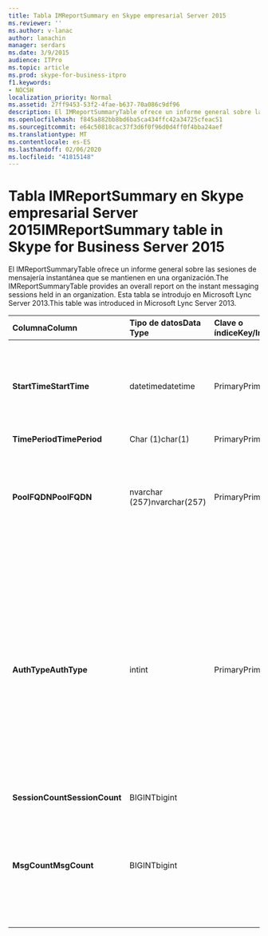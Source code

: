 ```yaml
---
title: Tabla IMReportSummary en Skype empresarial Server 2015
ms.reviewer: ''
ms.author: v-lanac
author: lanachin
manager: serdars
ms.date: 3/9/2015
audience: ITPro
ms.topic: article
ms.prod: skype-for-business-itpro
f1.keywords:
- NOCSH
localization_priority: Normal
ms.assetid: 27ff9453-53f2-4fae-b637-70a086c9df96
description: El IMReportSummaryTable ofrece un informe general sobre las sesiones de mensajería instantánea que se mantienen en una organización. Esta tabla se introdujo en Microsoft Lync Server 2013.
ms.openlocfilehash: f845a882bb8bd6ba5ca434ffc42a34725cfeac51
ms.sourcegitcommit: e64c50818cac37f3d6f0f96d0d4ff0f4bba24aef
ms.translationtype: MT
ms.contentlocale: es-ES
ms.lasthandoff: 02/06/2020
ms.locfileid: "41815148"
---
```

# <a name="imreportsummary-table-in-skype-for-business-server-2015"></a><span data-ttu-id="f3fce-104">Tabla IMReportSummary en Skype empresarial Server 2015</span><span class="sxs-lookup"><span data-stu-id="f3fce-104">IMReportSummary table in Skype for Business Server 2015</span></span>
 
<span data-ttu-id="f3fce-105">El IMReportSummaryTable ofrece un informe general sobre las sesiones de mensajería instantánea que se mantienen en una organización.</span><span class="sxs-lookup"><span data-stu-id="f3fce-105">The IMReportSummaryTable provides an overall report on the instant messaging sessions held in an organization.</span></span> <span data-ttu-id="f3fce-106">Esta tabla se introdujo en Microsoft Lync Server 2013.</span><span class="sxs-lookup"><span data-stu-id="f3fce-106">This table was introduced in Microsoft Lync Server 2013.</span></span>
  
|<span data-ttu-id="f3fce-107">**Columna**</span><span class="sxs-lookup"><span data-stu-id="f3fce-107">**Column**</span></span>|<span data-ttu-id="f3fce-108">**Tipo de datos**</span><span class="sxs-lookup"><span data-stu-id="f3fce-108">**Data Type**</span></span>|<span data-ttu-id="f3fce-109">**Clave o índice**</span><span class="sxs-lookup"><span data-stu-id="f3fce-109">**Key/Index**</span></span>|<span data-ttu-id="f3fce-110">**Detalles**</span><span class="sxs-lookup"><span data-stu-id="f3fce-110">**Details**</span></span>|
|:-----|:-----|:-----|:-----|
|<span data-ttu-id="f3fce-111">**StartTime**</span><span class="sxs-lookup"><span data-stu-id="f3fce-111">**StartTime**</span></span> <br/> |<span data-ttu-id="f3fce-112">datetime</span><span class="sxs-lookup"><span data-stu-id="f3fce-112">datetime</span></span>  <br/> |<span data-ttu-id="f3fce-113">Primary</span><span class="sxs-lookup"><span data-stu-id="f3fce-113">Primary</span></span>  <br/> |<span data-ttu-id="f3fce-114">Fecha y hora en que comenzó la sesión de mensajería instantánea.</span><span class="sxs-lookup"><span data-stu-id="f3fce-114">Date and time that the instant messaging session began.</span></span>  <br/> |
|<span data-ttu-id="f3fce-115">**TimePeriod**</span><span class="sxs-lookup"><span data-stu-id="f3fce-115">**TimePeriod**</span></span> <br/> |<span data-ttu-id="f3fce-116">Char (1)</span><span class="sxs-lookup"><span data-stu-id="f3fce-116">char(1)</span></span>  <br/> |<span data-ttu-id="f3fce-117">Primary</span><span class="sxs-lookup"><span data-stu-id="f3fce-117">Primary</span></span>  <br/> ||
|<span data-ttu-id="f3fce-118">**PoolFQDN**</span><span class="sxs-lookup"><span data-stu-id="f3fce-118">**PoolFQDN**</span></span> <br/> |<span data-ttu-id="f3fce-119">nvarchar (257)</span><span class="sxs-lookup"><span data-stu-id="f3fce-119">nvarchar(257)</span></span>  <br/> |<span data-ttu-id="f3fce-120">Primary</span><span class="sxs-lookup"><span data-stu-id="f3fce-120">Primary</span></span>  <br/> |<span data-ttu-id="f3fce-121">Nombre de dominio completo del grupo que hospeda la sesión.</span><span class="sxs-lookup"><span data-stu-id="f3fce-121">Fully qualified domain name of the pool hosting the session.</span></span>  <br/> |
|<span data-ttu-id="f3fce-122">**AuthType**</span><span class="sxs-lookup"><span data-stu-id="f3fce-122">**AuthType**</span></span> <br/> |<span data-ttu-id="f3fce-123">int</span><span class="sxs-lookup"><span data-stu-id="f3fce-123">int</span></span>  <br/> |<span data-ttu-id="f3fce-124">Primary</span><span class="sxs-lookup"><span data-stu-id="f3fce-124">Primary</span></span>  <br/> |<span data-ttu-id="f3fce-125">Prioridad (por ejemplo, urgente o no urgente) de la llamada.</span><span class="sxs-lookup"><span data-stu-id="f3fce-125">Priority (for example, urgent or non-urgent) of the call.</span></span> <span data-ttu-id="f3fce-126">La información de prioridad se almacena en la [tabla CallPriorities en Skype empresarial Server 2015](callpriorities.md).</span><span class="sxs-lookup"><span data-stu-id="f3fce-126">Priority information is stored in the [CallPriorities table in Skype for Business Server 2015](callpriorities.md).</span></span>  <br/> |
|<span data-ttu-id="f3fce-127">**SessionCount**</span><span class="sxs-lookup"><span data-stu-id="f3fce-127">**SessionCount**</span></span> <br/> |<span data-ttu-id="f3fce-128">BIGINT</span><span class="sxs-lookup"><span data-stu-id="f3fce-128">bigint</span></span>  <br/> |||
|<span data-ttu-id="f3fce-129">**MsgCount**</span><span class="sxs-lookup"><span data-stu-id="f3fce-129">**MsgCount**</span></span> <br/> |<span data-ttu-id="f3fce-130">BIGINT</span><span class="sxs-lookup"><span data-stu-id="f3fce-130">bigint</span></span>  <br/> ||<span data-ttu-id="f3fce-131">Número total de mensajes instantáneos intercambiados durante la sesión.</span><span class="sxs-lookup"><span data-stu-id="f3fce-131">Total number of instant messages exchanged during the session.</span></span>  <br/> |
   

